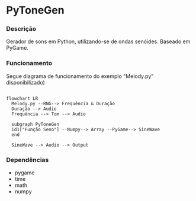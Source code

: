 # PyToneGen

### Descrição

Gerador de sons em Python, utilizando-se de ondas senóides. Baseado em PyGame.

### Funcionamento

Segue diagrama de funcionamento do exemplo "Melody.py" disponibilizado)

```mermaid

flowchart LR
  Melody.py --RNG--> Frequência & Duração
  Duração --> Audio
  Frequência --> Tom --> Audio
  
  subgraph PyToneGen
  id1["Função Seno"] --Numpy--> Array --PyGame--> SineWave
  end
  
  SineWave --> Audio --> Output
```

### Dependências

- pygame
- time
- math
- numpy

